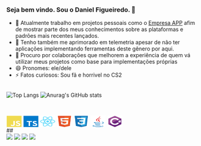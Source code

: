 ### Seja bem vindo. Sou o Daniel Figueiredo. 👋

- 🔭 Atualmente trabalho em projetos pessoais como o [Empresa APP](https://github.com/NielDevSft/empresa) afim de mostrar parte dos meus conhecimentos sobre as plataformas e padrões mais recentes lançados. 
- 🌱 Tenho também me aprimorado em telemetria apesar de não ter aplicações implementando ferramentas deste gênero por aqui.
- 👯 Procuro por colaborações que melhorem a experiência de quem vá utilizar meus projetos como base para implementações próprias
- 😄 Pronomes: ele/dele
- ⚡ Fatos curiosos: Sou fã e horrivel no CS2

##

![Top Langs](https://github-readme-stats.vercel.app/api/top-langs/?username=NielDevSft&hide_progress=false&theme=cobalt&layout=donut)
![Anurag's GitHub stats](https://github-readme-stats.vercel.app/api?username=NielDevSft&show_icons=true&theme=cobalt)

##

<div style="display: inline_block"><br>
  <img align="center" alt="Daniel-Js" height="30" width="40" src="https://raw.githubusercontent.com/devicons/devicon/master/icons/javascript/javascript-plain.svg">
  <img align="center" alt="Daniel-Ts" height="30" width="40" src="https://raw.githubusercontent.com/devicons/devicon/master/icons/typescript/typescript-plain.svg">
  <img align="center" alt="Daniel-React" height="30" width="40" src="https://raw.githubusercontent.com/devicons/devicon/master/icons/react/react-original.svg">
  <img align="center" alt="Daniel-HTML" height="30" width="40" src="https://raw.githubusercontent.com/devicons/devicon/master/icons/html5/html5-original.svg">
  <img align="center" alt="Daniel-CSS" height="30" width="40" src="https://raw.githubusercontent.com/devicons/devicon/master/icons/css3/css3-original.svg">
  <img align="center" alt="Daniel-Python" height="30" width="40" src="https://raw.githubusercontent.com/devicons/devicon/master/icons/java/java-original.svg">
  <img align="center" alt="Daniel-Csharp" height="30" width="40" src="https://raw.githubusercontent.com/devicons/devicon/master/icons/csharp/csharp-original.svg">
</div>
##
  
<div> 
  <a href="https://www.youtube.com/channel/UC35WPrZjB4VZPLlqntbjeVQ" target="_blank"><img src="https://img.shields.io/badge/YouTube-FF0000?style=for-the-badge&logo=youtube&logoColor=white" target="_blank"></a>
  <a href="https://www.instagram.com/niel_figueiredo/" target="_blank"><img src="https://img.shields.io/badge/-Instagram-%23E4405F?style=for-the-badge&logo=instagram&logoColor=white" target="_blank"></a>
  <a href = "mailto:daniel.silva1313@gmail.com"><img src="https://img.shields.io/badge/-Gmail-%23333?style=for-the-badge&logo=gmail&logoColor=white" target="_blank"></a>
  <a href="https://www.linkedin.com/in/daniel-figueiredo-developer/" target="_blank"><img src="https://img.shields.io/badge/-LinkedIn-%230077B5?style=for-the-badge&logo=linkedin&logoColor=white" target="_blank"></a> 
  
</div>
